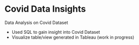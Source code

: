 # Covid Data Insights
Data Analysis on Covid Dataset
- Used SQL to gain insight into Covid Dataset
- Visualize table/view generated in Tableau (work in progress)
